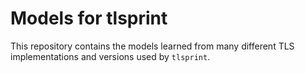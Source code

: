 # Models for tlsprint

This repository contains the models learned from many different TLS
implementations and versions used by `tlsprint`.

